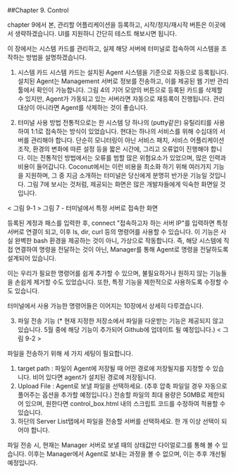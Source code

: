 ##Chapter 9. Control

chapter 9에서 본, 관리할 어플리케이션을 등록하고, 시작/정지/재시작 버튼은 이곳에서 생략하겠습니다. UI를 지원하니 간단히 테스트 해보시면 됩니다.

이 장에서는 시스템 카드를 관리하고, 실제 해당 서버에 터미널로 접속하여 시스템을 조작하는 방법을 설명하겠습니다.

1) 시스템 카드
  시스템 카드는 설치된 Agent 시스템을 기준으로 자동으로 등록됩니다. 설치된 Agent는 Management 서버로 정보를 전송하고, 이를 제공된 웹 기반 관리툴에서 확인이 가능합니다.
 그림 4의 기어 모양의 버튼으로 등록된 카드를 삭제할 수 있지만, Agent가 가동되고 있는 서버라면 자동으로 재등록이 진행됩니다. 관리 대상이 아니라면 Agent를 삭제하는 것이 좋습니다.

2) 터미널 사용 방법
  전통적으로는 한 시스템 당 하나의 (putty같은) 유틸리티를 사용하여 1:1로 접속하는 방식이 있었습니다. 현대는 하나의 서비스를 위해 수십대의 서버를 관리해야 합니다. 단순히 모니터링이 아닌 서비스 패치, 서비스 어플리케이션 조작, 환경의 변화에 따른 설정 등을 짧은 시간에, 그리고 오류없이 진행해야 합니다. 이는 전통적인 방법에서는 오류를 범할 많은 위험요소가 있었으며, 많은 인력과 비용이 들어갑니다.
 Coconut에서는 이런 비용을 최소화 하기 위해 여러가지 기능을 지원하며, 그 중 지금 소개하는 터미널은 당신에게 분명히 반가운 기능일 것입니다. 
 그림 7에 보시는 것처럼, 제공되는 화면은 많은 개발자들에게 익숙한 화면일 것입니다.

 < 그림 9-1 >
 그림 7 - 터미널에서 특정 서버로 접속한 화면

 등록된 계정과 패스를 입력한 후, connect "접속하고자 하는 서버 IP"를 입력하면 특정 서버로 연결이 되고, 이후 ls, dir, curl 등의 명령어를 사용할 수 있습니다. 이 기능은 사실 완벽한 bash 환경을 제공하는 것이 아니, 가상으로 작동합니다. 즉, 해당 시스템에 직접 연결하여 명령을 전달하는 것이 아닌, Manager를 통해 Agent로 명령을 전달하도록 설계되어 있습니다.

  이는 우리가 필요한 명령어를 쉽게 추가할 수 있으며, 불필요하거나 원하지 않는 기능들을 손쉽게 제거할 수도 있었습니다. 또한, 특정 기능을 제한적으로 사용하도록 수정할 수도 있습니다.

 터미널에서 사용 가능한 명령어들은 이어지는 10장에서 상세히 다루겠습니다.

 3) 파일 전송 기능
   (* 현재 지정한 저장소에서 파일을 다운받는 기능은 제공되지 않고 있습니다. 5월 중에 해당 기능이 추가되어 Github에 업데이트 될 예정입니다.)
   < 그림 9-2 >


   파일을 전송하기 위해 세 가지 세팅이 필요합니다.
  1) target path : 파일이 Agent에 저장될 때 어떤 경로에 저장될지를 지정할 수 있습니다. 비어 있다면 agent가 설치된 경로에 저장됩니다.
  2) Upload File : Agent로 보낼 파일을 선택하세요. (추후 압축 파일일 경우 자동으로 풀어주는 옵션을 추가할 예정입니다.) 전송할 파일의 최대 용량은 50MB로 제한되어 있으며, 원한다면 control_box.html 내의 스크립트 코드를 수정하여 적용할 수 있습니다.
  3) 하단의 Server List탭에서 파일을 전송할 서버를 선택하세요. 한 개 이상 선택이 되어야 합니다.

  파일 전송 시, 현재는 Manager 서버로 보낼 때의 상태값만 다이얼로그를 통해 볼 수 있습니다. 이후는 Manager에서 Agent로 보내는 과정을 볼 수 없으며, 이는 추후 개선될 예정입니다.
